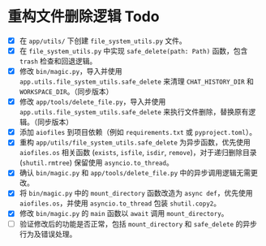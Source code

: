 # 重构文件删除逻辑 Todo

- [x] 在 `app/utils/` 下创建 `file_system_utils.py` 文件。
- [x] 在 `file_system_utils.py` 中实现 `safe_delete(path: Path)` 函数，包含 `trash` 检查和回退逻辑。
- [x] 修改 `bin/magic.py`，导入并使用 `app.utils.file_system_utils.safe_delete` 来清理 `CHAT_HISTORY_DIR` 和 `WORKSPACE_DIR`。（同步版本）
- [x] 修改 `app/tools/delete_file.py`，导入并使用 `app.utils.file_system_utils.safe_delete` 来执行文件删除，替换原有逻辑。（同步版本）
- [x] 添加 `aiofiles` 到项目依赖（例如 `requirements.txt` 或 `pyproject.toml`）。
- [x] 重构 `app/utils/file_system_utils.safe_delete` 为异步函数，优先使用 `aiofiles.os` 相关函数 (`exists`, `isfile`, `isdir`, `remove`)，对于递归删除目录 (`shutil.rmtree`) 保留使用 `asyncio.to_thread`。
- [x] 确认 `bin/magic.py` 和 `app/tools/delete_file.py` 中的异步调用逻辑无需更改。
- [x] 将 `bin/magic.py` 中的 `mount_directory` 函数改造为 `async def`，优先使用 `aiofiles.os`，并使用 `asyncio.to_thread` 包装 `shutil.copy2`。
- [x] 修改 `bin/magic.py` 的 `main` 函数以 `await` 调用 `mount_directory`。
- [ ] 验证修改后的功能是否正常，包括 `mount_directory` 和 `safe_delete` 的异步行为及错误处理。
